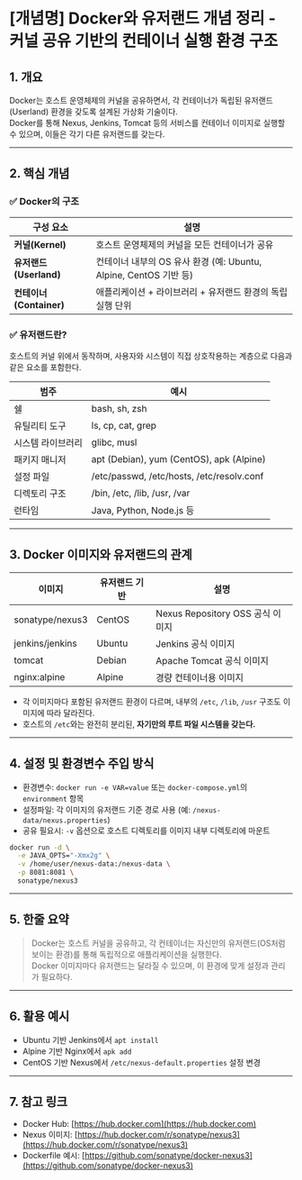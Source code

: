 # [개념명] Docker와 유저랜드 개념 정리 - 커널 공유 기반의 컨테이너 실행 환경 구조

## 1. 개요
Docker는 호스트 운영체제의 커널을 공유하면서, 각 컨테이너가 독립된 유저랜드(Userland) 환경을 갖도록 설계된 가상화 기술이다.  
Docker를 통해 Nexus, Jenkins, Tomcat 등의 서비스를 컨테이너 이미지로 실행할 수 있으며, 이들은 각기 다른 유저랜드를 갖는다.

---

## 2. 핵심 개념

### ✅ Docker의 구조
| 구성 요소 | 설명 |
|-----------|------|
| **커널(Kernel)** | 호스트 운영체제의 커널을 모든 컨테이너가 공유 |
| **유저랜드(Userland)** | 컨테이너 내부의 OS 유사 환경 (예: Ubuntu, Alpine, CentOS 기반 등) |
| **컨테이너(Container)** | 애플리케이션 + 라이브러리 + 유저랜드 환경의 독립 실행 단위 |

### ✅ 유저랜드란?
호스트의 커널 위에서 동작하며, 사용자와 시스템이 직접 상호작용하는 계층으로 다음과 같은 요소를 포함한다.

| 범주 | 예시 |
|------|------|
| 쉘 | bash, sh, zsh |
| 유틸리티 도구 | ls, cp, cat, grep |
| 시스템 라이브러리 | glibc, musl |
| 패키지 매니저 | apt (Debian), yum (CentOS), apk (Alpine) |
| 설정 파일 | /etc/passwd, /etc/hosts, /etc/resolv.conf |
| 디렉토리 구조 | /bin, /etc, /lib, /usr, /var |
| 런타임 | Java, Python, Node.js 등 |

---

## 3. Docker 이미지와 유저랜드의 관계

| 이미지 | 유저랜드 기반 | 설명 |
|--------|----------------|------|
| sonatype/nexus3 | CentOS | Nexus Repository OSS 공식 이미지 |
| jenkins/jenkins | Ubuntu | Jenkins 공식 이미지 |
| tomcat | Debian | Apache Tomcat 공식 이미지 |
| nginx:alpine | Alpine | 경량 컨테이너용 이미지 |

- 각 이미지마다 포함된 유저랜드 환경이 다르며, 내부의 `/etc`, `/lib`, `/usr` 구조도 이미지에 따라 달라진다.
- 호스트의 `/etc`와는 완전히 분리된, **자기만의 루트 파일 시스템을 갖는다.**

---

## 4. 설정 및 환경변수 주입 방식

- 환경변수: `docker run -e VAR=value` 또는 `docker-compose.yml`의 `environment` 항목
- 설정파일: 각 이미지의 유저랜드 기준 경로 사용 (예: `/nexus-data/nexus.properties`)
- 공유 필요시: `-v` 옵션으로 호스트 디렉토리를 이미지 내부 디렉토리에 마운트

```bash
docker run -d \
  -e JAVA_OPTS="-Xmx2g" \
  -v /home/user/nexus-data:/nexus-data \
  -p 8081:8081 \
  sonatype/nexus3
```

---

## 5. 한줄 요약

> Docker는 호스트 커널을 공유하고, 각 컨테이너는 자신만의 유저랜드(OS처럼 보이는 환경)를 통해 독립적으로 애플리케이션을 실행한다.  
> Docker 이미지마다 유저랜드는 달라질 수 있으며, 이 환경에 맞게 설정과 관리가 필요하다.

---

## 6. 활용 예시

- Ubuntu 기반 Jenkins에서 `apt install`
- Alpine 기반 Nginx에서 `apk add`
- CentOS 기반 Nexus에서 `/etc/nexus-default.properties` 설정 변경

---

## 7. 참고 링크

- Docker Hub: [https://hub.docker.com](https://hub.docker.com)
- Nexus 이미지: [https://hub.docker.com/r/sonatype/nexus3](https://hub.docker.com/r/sonatype/nexus3)
- Dockerfile 예시: [https://github.com/sonatype/docker-nexus3](https://github.com/sonatype/docker-nexus3)
